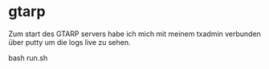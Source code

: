 # gtarp

Zum start des GTARP servers habe ich mich mit meinem txadmin verbunden über putty um die logs live zu sehen.

bash run.sh
